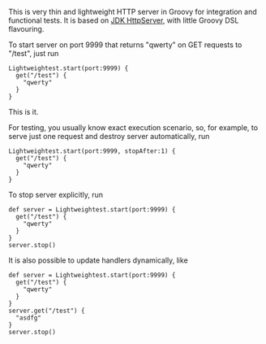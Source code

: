 This is very thin and lightweight HTTP server in Groovy for integration and functional tests.
It is based on [JDK HttpServer](http://docs.oracle.com/javase/6/docs/jre/api/net/httpserver/spec/com/sun/net/httpserver/package-summary.html), with little Groovy DSL flavouring.

To start server on port 9999 that returns "qwerty" on GET requests to "/test", just run

    Lightweightest.start(port:9999) {
      get("/test") {
        "qwerty"
      }
    }

This is it.

For testing, you usually know exact execution scenario, so, for example, to serve just one request and destroy server automatically, run

    Lightweightest.start(port:9999, stopAfter:1) {
      get("/test") {
        "qwerty"
      }
    }

To stop server explicitly, run

    def server = Lightweightest.start(port:9999) {
      get("/test") {
        "qwerty"
      }
    }
    server.stop()

It is also possible to update handlers dynamically, like

    def server = Lightweightest.start(port:9999) {
      get("/test") {
        "qwerty"
      }
    }
    server.get("/test") {
      "asdfg"
    }
    server.stop()

